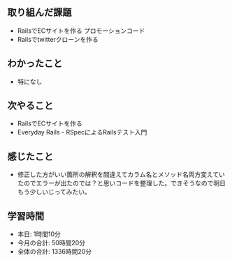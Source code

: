 ## 取り組んだ課題
- RailsでECサイトを作る プロモーションコード
- Railsでtwitterクローンを作る
## わかったこと
- 特になし
## 次やること
- RailsでECサイトを作る
- Everyday Rails - RSpecによるRailsテスト入門
## 感じたこと
- 修正した方がいい箇所の解釈を間違えてカラム名とメソッド名両方変えていたのでエラーが出たのでは？と思いコードを整理した。できそうなので明日もう少しいじってみたい。
## 学習時間
- 本日: 1時間10分
- 今月の合計: 50時間20分
- 全体の合計: 1336時間20分
